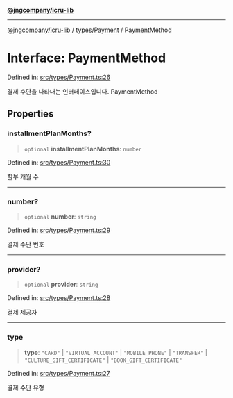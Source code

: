 [**@jngcompany/icru-lib**](../../../README.md)

***

[@jngcompany/icru-lib](../../../README.md) / [types/Payment](../README.md) / PaymentMethod

# Interface: PaymentMethod

Defined in: [src/types/Payment.ts:26](https://github.com/jngcompany/icru-lib/blob/d3a4d9c24074b22f396121b6f6d7c5106c66ae75/src/types/Payment.ts#L26)

결제 수단을 나타내는 인터페이스입니다.
 PaymentMethod

## Properties

### installmentPlanMonths?

> `optional` **installmentPlanMonths**: `number`

Defined in: [src/types/Payment.ts:30](https://github.com/jngcompany/icru-lib/blob/d3a4d9c24074b22f396121b6f6d7c5106c66ae75/src/types/Payment.ts#L30)

할부 개월 수

***

### number?

> `optional` **number**: `string`

Defined in: [src/types/Payment.ts:29](https://github.com/jngcompany/icru-lib/blob/d3a4d9c24074b22f396121b6f6d7c5106c66ae75/src/types/Payment.ts#L29)

결제 수단 번호

***

### provider?

> `optional` **provider**: `string`

Defined in: [src/types/Payment.ts:28](https://github.com/jngcompany/icru-lib/blob/d3a4d9c24074b22f396121b6f6d7c5106c66ae75/src/types/Payment.ts#L28)

결제 제공자

***

### type

> **type**: `"CARD"` \| `"VIRTUAL_ACCOUNT"` \| `"MOBILE_PHONE"` \| `"TRANSFER"` \| `"CULTURE_GIFT_CERTIFICATE"` \| `"BOOK_GIFT_CERTIFICATE"`

Defined in: [src/types/Payment.ts:27](https://github.com/jngcompany/icru-lib/blob/d3a4d9c24074b22f396121b6f6d7c5106c66ae75/src/types/Payment.ts#L27)

결제 수단 유형
